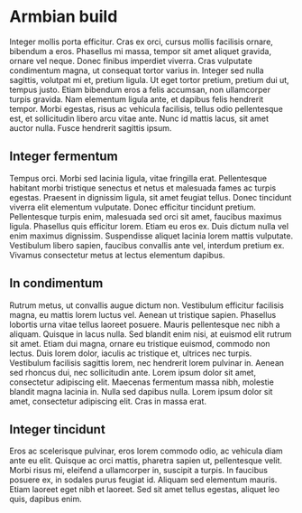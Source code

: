 # Armbian build
Integer mollis porta efficitur. Cras ex orci, cursus mollis facilisis ornare, bibendum a eros. Phasellus mi massa, tempor sit amet aliquet gravida, ornare vel neque. Donec finibus imperdiet viverra. Cras vulputate condimentum magna, ut consequat tortor varius in. Integer sed nulla sagittis, volutpat mi et, pretium ligula. Ut eget tortor pretium, pretium dui ut, tempus justo. Etiam bibendum eros a felis accumsan, non ullamcorper turpis gravida. Nam elementum ligula ante, et dapibus felis hendrerit tempor. Morbi egestas, risus ac vehicula facilisis, tellus odio pellentesque est, et sollicitudin libero arcu vitae ante. Nunc id mattis lacus, sit amet auctor nulla. Fusce hendrerit sagittis ipsum.

## Integer fermentum 
Tempus orci. Morbi sed lacinia ligula, vitae fringilla erat. Pellentesque habitant morbi tristique senectus et netus et malesuada fames ac turpis egestas. Praesent in dignissim ligula, sit amet feugiat tellus. Donec tincidunt viverra elit elementum vulputate. Donec efficitur tincidunt pretium. Pellentesque turpis enim, malesuada sed orci sit amet, faucibus maximus ligula. Phasellus quis efficitur lorem. Etiam eu eros ex. Duis dictum nulla vel enim maximus dignissim. Suspendisse aliquet lacinia lorem mattis vulputate. Vestibulum libero sapien, faucibus convallis ante vel, interdum pretium ex. Vivamus consectetur metus at lectus elementum dapibus.

## In condimentum 
Rutrum metus, ut convallis augue dictum non. Vestibulum efficitur facilisis magna, eu mattis lorem luctus vel. Aenean ut tristique sapien. Phasellus lobortis urna vitae tellus laoreet posuere. Mauris pellentesque nec nibh a aliquam. Quisque in lacus nulla. Sed blandit enim nisi, at euismod elit rutrum sit amet. Etiam dui magna, ornare eu tristique euismod, commodo non lectus. Duis lorem dolor, iaculis ac tristique et, ultrices nec turpis. Vestibulum facilisis sagittis lorem, nec hendrerit lorem pulvinar in. Aenean sed rhoncus dui, nec sollicitudin ante. Lorem ipsum dolor sit amet, consectetur adipiscing elit. Maecenas fermentum massa nibh, molestie blandit magna lacinia in. Nulla sed dapibus nulla. Lorem ipsum dolor sit amet, consectetur adipiscing elit. Cras in massa erat.

## Integer tincidunt
Eros ac scelerisque pulvinar, eros lorem commodo odio, ac vehicula diam ante eu elit. Quisque ac orci mattis, pharetra sapien ut, pellentesque velit. Morbi risus mi, eleifend a ullamcorper in, suscipit a turpis. In faucibus posuere ex, in sodales purus feugiat id. Aliquam sed elementum mauris. Etiam laoreet eget nibh et laoreet. Sed sit amet tellus egestas, aliquet leo quis, dapibus enim.
